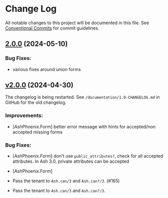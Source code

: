 # Change Log

All notable changes to this project will be documented in this file.
See [Conventional Commits](Https://conventionalcommits.org) for commit guidelines.

<!-- changelog -->

## [2.0.0](https://github.com/ash-project/ash_phoenix/compare/v2.0.0-rc.8...2.0.0) (2024-05-10)




### Bug Fixes:

* various fixes around union forms

## [v2.0.0](https://github.com/ash-project/ash_phoenix/compare/v2.0.0...v1.3.4) (2024-04-30)

The changelog is being restarted. See `/documentation/1.0-CHANGELOG.md` in GitHub for the old changelog.

### Improvements:

- [AshPhoenix.Form] better error message with hints for accepted/non accepted missing forms

### Bug Fixes:

- [AshPhoenix.Form] don't use `public_attributes?`, check for all accepted attributes. In Ash 3.0, private attributes can be accepted
- [AshPhoenix.Form]

- Pass the tenant to `Ash.can/3` and `Ash.can?/3`. (#165)

- Pass the tenant to `Ash.can/3` and `Ash.can?/3`.

